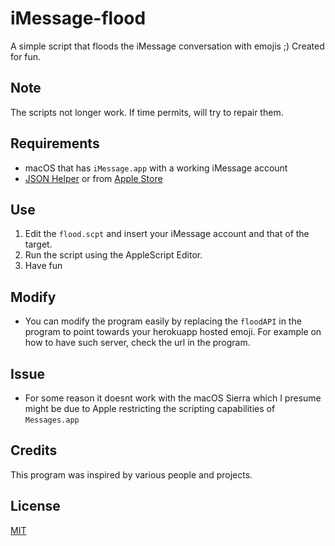 # iMessage-flood
A simple script that floods the iMessage conversation with emojis ;) Created for fun.

## Note
The scripts not longer work. If time permits, will try to repair them.

## Requirements

* macOS that has `iMessage.app` with a working iMessage account
* [JSON Helper](https://code.google.com/archive/p/json-helper/) or from [Apple Store](https://itunes.apple.com/us/app/json-helper-for-applescript/id453114608?mt=12)

## Use

1. Edit the `flood.scpt` and insert your iMessage account and that of the target.
2. Run the script using the AppleScript Editor.
3. Have fun

## Modify

* You can modify the program easily by replacing the `floodAPI` in the program to point towards your herokuapp hosted
emoji. For example on how to have such server, check the url in the program.

## Issue

* For some reason it doesnt work with the macOS Sierra which I presume might be due to Apple restricting the scripting
capabilities of `Messages.app`

## Credits

This program was inspired by various people and projects.

## License 
[MIT](LICENSE)
